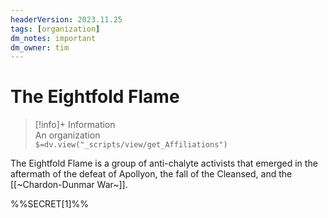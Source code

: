 ```yaml
---
headerVersion: 2023.11.25
tags: [organization]
dm_notes: important
dm_owner: tim
---
```

# The Eightfold Flame
>[!info]+ Information  
> An organization  
> `$=dv.view("_scripts/view/get_Affiliations")`

The Eightfold Flame is a group of anti-chalyte activists that emerged in the aftermath of the defeat of Apollyon, the fall of the Cleansed, and the [[~Chardon-Dunmar War~]]. 

%%SECRET[1]%%